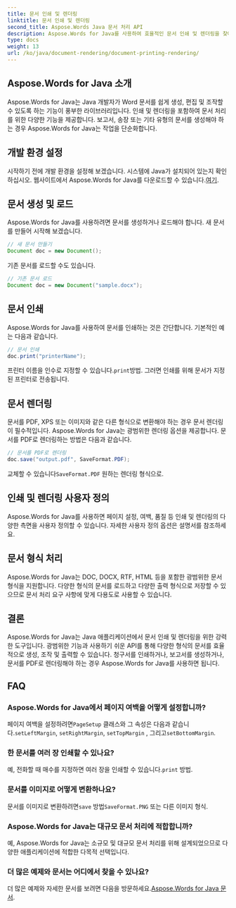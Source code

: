 ```yaml
---
title: 문서 인쇄 및 렌더링
linktitle: 문서 인쇄 및 렌더링
second_title: Aspose.Words Java 문서 처리 API
description: Aspose.Words for Java를 사용하여 효율적인 문서 인쇄 및 렌더링을 찾아보세요. 소스 코드 예제를 통해 단계별로 알아보세요.
type: docs
weight: 13
url: /ko/java/document-rendering/document-printing-rendering/
---
```


## Aspose.Words for Java 소개

Aspose.Words for Java는 Java 개발자가 Word 문서를 쉽게 생성, 편집 및 조작할 수 있도록 하는 기능이 풍부한 라이브러리입니다. 인쇄 및 렌더링을 포함하여 문서 처리를 위한 다양한 기능을 제공합니다. 보고서, 송장 또는 기타 유형의 문서를 생성해야 하는 경우 Aspose.Words for Java는 작업을 단순화합니다.

## 개발 환경 설정

 시작하기 전에 개발 환경을 설정해 보겠습니다. 시스템에 Java가 설치되어 있는지 확인하십시오. 웹사이트에서 Aspose.Words for Java를 다운로드할 수 있습니다.[여기](https://releases.aspose.com/words/java/).

## 문서 생성 및 로드

Aspose.Words for Java를 사용하려면 문서를 생성하거나 로드해야 합니다. 새 문서를 만들어 시작해 보겠습니다.

```java
// 새 문서 만들기
Document doc = new Document();
```

기존 문서를 로드할 수도 있습니다.

```java
// 기존 문서 로드
Document doc = new Document("sample.docx");
```

## 문서 인쇄

Aspose.Words for Java를 사용하여 문서를 인쇄하는 것은 간단합니다. 기본적인 예는 다음과 같습니다.

```java
// 문서 인쇄
doc.print("printerName");
```

 프린터 이름을 인수로 지정할 수 있습니다.`print`방법. 그러면 인쇄를 위해 문서가 지정된 프린터로 전송됩니다.

## 문서 렌더링

문서를 PDF, XPS 또는 이미지와 같은 다른 형식으로 변환해야 하는 경우 문서 렌더링이 필수적입니다. Aspose.Words for Java는 광범위한 렌더링 옵션을 제공합니다. 문서를 PDF로 렌더링하는 방법은 다음과 같습니다.

```java
// 문서를 PDF로 렌더링
doc.save("output.pdf", SaveFormat.PDF);
```

 교체할 수 있습니다`SaveFormat.PDF` 원하는 렌더링 형식으로.

## 인쇄 및 렌더링 사용자 정의

Aspose.Words for Java를 사용하면 페이지 설정, 여백, 품질 등 인쇄 및 렌더링의 다양한 측면을 사용자 정의할 수 있습니다. 자세한 사용자 정의 옵션은 설명서를 참조하세요.

## 문서 형식 처리

Aspose.Words for Java는 DOC, DOCX, RTF, HTML 등을 포함한 광범위한 문서 형식을 지원합니다. 다양한 형식의 문서를 로드하고 다양한 출력 형식으로 저장할 수 있으므로 문서 처리 요구 사항에 맞게 다용도로 사용할 수 있습니다.

## 결론

Aspose.Words for Java는 Java 애플리케이션에서 문서 인쇄 및 렌더링을 위한 강력한 도구입니다. 광범위한 기능과 사용하기 쉬운 API를 통해 다양한 형식의 문서를 효율적으로 생성, 조작 및 출력할 수 있습니다. 청구서를 인쇄하거나, 보고서를 생성하거나, 문서를 PDF로 렌더링해야 하는 경우 Aspose.Words for Java를 사용하면 됩니다.

## FAQ

### Aspose.Words for Java에서 페이지 여백을 어떻게 설정합니까?

 페이지 여백을 설정하려면`PageSetup` 클래스와 그 속성은 다음과 같습니다.`setLeftMargin`, `setRightMargin`, `setTopMargin` , 그리고`setBottomMargin`.

### 한 문서를 여러 장 인쇄할 수 있나요?

 예, 전화할 때 매수를 지정하면 여러 장을 인쇄할 수 있습니다.`print` 방법.

### 문서를 이미지로 어떻게 변환하나요?

 문서를 이미지로 변환하려면`save` 방법`SaveFormat.PNG` 또는 다른 이미지 형식.

### Aspose.Words for Java는 대규모 문서 처리에 적합합니까?

예, Aspose.Words for Java는 소규모 및 대규모 문서 처리를 위해 설계되었으므로 다양한 애플리케이션에 적합한 다목적 선택입니다.

### 더 많은 예제와 문서는 어디에서 찾을 수 있나요?

 더 많은 예제와 자세한 문서를 보려면 다음을 방문하세요.[Aspose.Words for Java 문서](https://reference.aspose.com/words/java/).